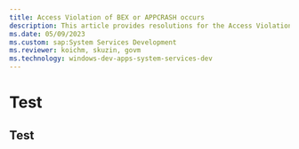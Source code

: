 ```yaml
---
title: Access Violation of BEX or APPCRASH occurs
description: This article provides resolutions for the Access Violation of BEX or APPCRASH on Windows Server 2008 R2 with Terminal Service.
ms.date: 05/09/2023
ms.custom: sap:System Services Development
ms.reviewer: koichm, skuzin, govm
ms.technology: windows-dev-apps-system-services-dev
---
```

# Test

## Test
